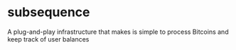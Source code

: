 # subsequence
A plug-and-play infrastructure that makes is simple to process Bitcoins and keep track of user balances
